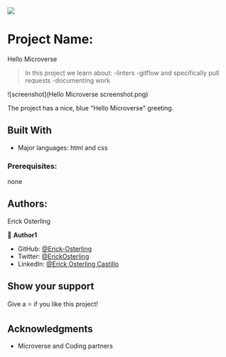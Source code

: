 ![](https://img.shields.io/badge/Microverse-blueviolet)

# Project Name: 
Hello Microverse

> In this project we learn about:
-linters
-gitflow and specifically pull requests
-documenting work

![screenshot](Hello Microverse screenshot.png)

The project has a nice, blue "Hello Microverse" greeting.

## Built With

- Major languages: html and css

### Prerequisites: 
none

## Authors: 
Erick Osterling

👤 **Author1**

- GitHub: [@Erick-Osterling](https://github.com/Erick-Osterling)
- Twitter: [@ErickOsterling](https://twitter.com/ErickOsterling)
- LinkedIn: [@Erick Osterling Castillo](https://www.linkedin.com/in/erick-osterling-castillo-49b569104/)

## Show your support

Give a ⭐️ if you like this project!

## Acknowledgments

- Microverse and Coding partners
